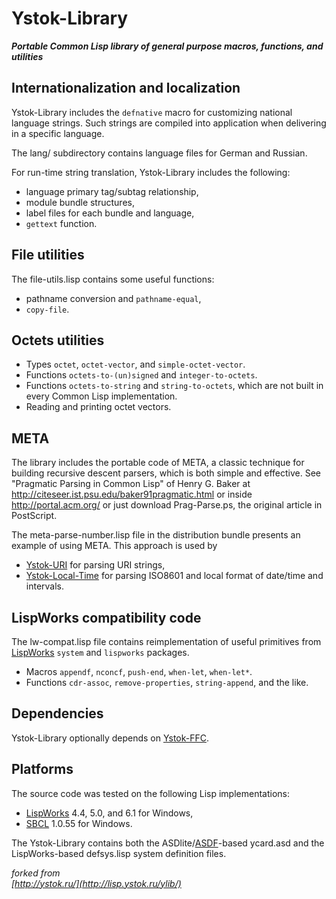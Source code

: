 # Ystok-Library

<b><i>Portable Common Lisp library of general purpose macros, functions, and utilities</i></b>

Internationalization and localization
-------------------------------------

Ystok-Library includes the <code>defnative</code> macro for customizing national language strings. Such strings are compiled into application when delivering in a specific language.

The lang/ subdirectory contains language files for German and Russian.

For run-time string translation, Ystok-Library includes the following:
* language primary tag/subtag relationship,
* module bundle structures,
* label files for each bundle and language,
* <code>gettext</code> function.

File utilities
--------------

The file-utils.lisp contains some useful functions:
* pathname conversion and <code>pathname-equal</code>,
* <code>copy-file</code>.

Octets utilities
--------------

* Types <code>octet</code>, <code>octet-vector</code>, and <code>simple-octet-vector</code>.
* Functions <code>octets-to-(un)signed</code> and <code>integer-to-octets</code>.
* Functions <code>octets-to-string</code> and <code>string-to-octets</code>, which are not built in every Common Lisp implementation.
* Reading and printing octet vectors.

META
----

The library includes the portable code of META, a classic technique for building recursive descent parsers, which is both simple and effective. See "Pragmatic Parsing in Common Lisp" of Henry G. Baker at http://citeseer.ist.psu.edu/baker91pragmatic.html or inside http://portal.acm.org/  or just download Prag-Parse.ps, the original article in PostScript.

The meta-parse-number.lisp file in the distribution bundle presents an example of using META. This approach is used by
* [Ystok-URI](http://lisp.ystok.ru/yuri/) for parsing URI strings,
* [Ystok-Local-Time](http://lisp.ystok.ru/ylocal-time/) for parsing ISO8601 and local format of date/time and intervals.

LispWorks compatibility code
----------------------------

The lw-compat.lisp file contains reimplementation of useful primitives from [LispWorks](http://lisp.ystok.ru/links.html#LispWorks) <code>system</code> and <code>lispworks</code> packages.
* Macros <code>appendf</code>, <code>nconcf</code>, <code>push-end</code>, <code>when-let</code>, <code>when-let*</code>.
* Functions <code>cdr-assoc</code>, <code>remove-properties</code>, <code>string-append</code>, and the like.

Dependencies
------------

Ystok-Library optionally depends on [Ystok-FFC](https://github.com/RN-S1/Ystok-FFC).

Platforms
---------

The source code was tested on the following Lisp implementations:
* [LispWorks](http://www.lispworks.com/) 4.4, 5.0, and 6.1 for Windows,
* [SBCL](http://www.sbcl.org/) 1.0.55 for Windows.


The Ystok-Library contains both the ASDlite/[ASDF](https://common-lisp.net/project/asdf/)-based ycard.asd and the LispWorks-based defsys.lisp system definition files.


<i>forked from</i><br>
<i>[http://ystok.ru/](http://lisp.ystok.ru/ylib/)</i>
